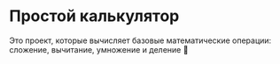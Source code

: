 # Простой калькулятор
Это проект, которые вычисляет
базовые математические операции:
сложение, вычитание, умножение и деление
:1234: